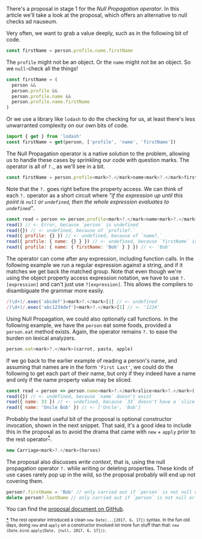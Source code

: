 There's a proposal in stage 1 for the *Null Propagation operator*. In this article we'll take a look at the proposal, which offers an alternative to null checks ad nauseum.

Very often, we want to grab a value deeply, such as in the following bit of code.

```js
const firstName = person.profile.name.firstName
```

The `profile` might not be an object. Or the `name` might not be an object. So we `null`-check all the things!

```js
const firstName = (
  person &&
  person.profile &&
  person.profile.name &&
  person.profile.name.firstName
)
```

Or we use a library like `lodash` to do the checking for us, at least there's less unwarranted complexity on our own bits of code.

```js
import { get } from 'lodash'
const firstName = get(person, ['profile', 'name', 'firstName'])
```

The Null Propagation operator is a native solution to the problem, allowing us to handle these cases by sprinkling our code with question marks. The operator is all of  `?.`, as we'll see in a bit.

```js
const firstName = person.profile<mark>?.</mark>name<mark>?.</mark>firstName
```

Note that the `?.` goes right before the property access. We can think of each `?.` operator as a short circuit where *"if the expression up until this point is `null` or `undefined`, then the whole expression evaluates to `undefined`"*.

```js
const read = person => person.profile<mark>?.</mark>name<mark>?.</mark>firstName
read() // <- Error, because `person` is undefined
read({}) // <- undefined, because of `profile?.`
read({ profile: {} }) // <- undefined, because of `name?.`
read({ profile: { name: {} } }) // <- undefined, because `firstName` is undefined
read({ profile: { name: { firstName: 'Bob' } } }) // <- 'Bob'
```

The operator can come after any expression, including function calls. In the following example we run a regular expression against a string, and if it matches we get back the matched group. Note that even though we're using the object property access expression notation, we have to use `?.[expression]` and can't just use `?[expression]`. This allows the compilers to disambiguate the grammar more easily.

```js
/(\d+)/.exec('abcdef')<mark>?.</mark>[1] // <- undefined
/(\d+)/.exec('abc1234def')<mark>?.</mark>[1] // <- '1234'
```

Using Null Propagation, we could also optionally call functions. In the following example, we have the `person` eat some foods, provided a `person.eat` method exists. Again, the operator remains `?.` to ease the burden on lexical analyzers.

```js
person.eat<mark>?.</mark>(carrot, pasta, apple)
```

If we go back to the earlier example of reading a person's name, and assuming that names are in the form `'First Last'`, we could do the following to get each part of their name, but only if they indeed have a name and only if the name property value may be sliced.

```js
const read = person => person.name<mark>?.</mark>slice<mark>?.</mark>(' ')
read({}) // <- undefined, because `name` doesn't exist
read({ name: 33 }) // <- undefined, because `33` doesn't have a `slice` method
read({ name: 'Uncle Bob' }) // <- ['Uncle', 'Bob']
```

Probably the least useful bit of the proposal is optional constructor invocation, shown in the next snippet. That said, it's a good idea to include this in the proposal as to avoid the drama that came with `new` + `apply` prior to the rest operator<sup>**<a name='new-apply-rest-ref' href='#new-apply-rest'>\*</a>**</sup>.

```js
new Carriage<mark>?.</mark>(horses)
```

The proposal also discusses _write context_, that is, using the null propagation operator `?.` while writing or deleting properties. These kinds of use cases rarely pop up in the wild, so the proposal probably will end up not covering them.

```js
person?.firstName = 'Bob' // only carried out if `person` is not null or undefined
delete person?.lastName // only carried out if `person` is not null or undefined
```

You can find the [proposal document on GitHub][proposal].

<sup>**<a name='new-apply-rest' href='#new-apply-rest-ref'>\*</a>** The rest operator introduced a clean `new Date(...[2017, 6, 17])` syntax. In the fun old days, doing `new` and `apply` on a constructor involved lot more fun stuff than that: `new (Date.bind.apply(Date, [null, 2017, 6, 17]))`.</sup>

[proposal]: https://github.com/claudepache/es-optional-chaining
